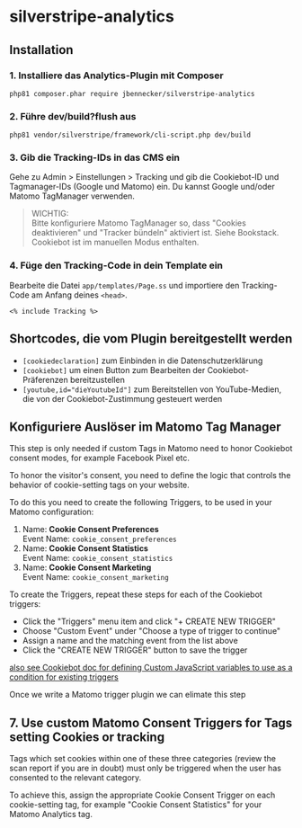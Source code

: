# silverstripe-analytics

## Installation

### 1. Installiere das Analytics-Plugin mit Composer

```
php81 composer.phar require jbennecker/silverstripe-analytics
```

### 2. Führe dev/build?flush aus

```
php81 vendor/silverstripe/framework/cli-script.php dev/build
```

### 3. Gib die Tracking-IDs in das CMS ein

Gehe zu Admin > Einstellungen > Tracking und gib die Cookiebot-ID und Tagmanager-IDs (Google und Matomo) ein. Du kannst Google und/oder Matomo TagManager verwenden.

> WICHTIG:  
> Bitte konfiguriere Matomo TagManager so, dass "Cookies deaktivieren" und "Tracker bündeln" aktiviert ist. Siehe Bookstack.  
> Cookiebot ist im manuellen Modus enthalten.

### 4. Füge den Tracking-Code in dein Template ein

Bearbeite die Datei `app/templates/Page.ss` und importiere den Tracking-Code am Anfang deines `<head>`.

```
<% include Tracking %>
```

## Shortcodes, die vom Plugin bereitgestellt werden

* `[cookiedeclaration]` zum Einbinden in die Datenschutzerklärung
* `[cookiebot]` um einen Button zum Bearbeiten der Cookiebot-Präferenzen bereitzustellen
* `[youtube,id="dieYoutubeId"]` zum Bereitstellen von YouTube-Medien, die von der Cookiebot-Zustimmung gesteuert werden

## Konfiguriere Auslöser im Matomo Tag Manager

This step is only needed if custom Tags in Matomo need to honor Cookiebot consent modes, for example Facebook Pixel etc.

To honor the visitor's consent, you need to define the logic that controls the behavior of cookie-setting tags on your website.

To do this you need to create the following Triggers, to be used in your Matomo configuration:
1. Name: **Cookie Consent Preferences**  
   Event Name: `cookie_consent_preferences`
2. Name: **Cookie Consent Statistics**  
   Event Name: `cookie_consent_statistics`
3. Name: **Cookie Consent Marketing**  
   Event Name: `cookie_consent_marketing`

To create the Triggers, repeat these steps for each of the Cookiebot triggers:

* Click the "Triggers" menu item and click "+ CREATE NEW TRIGGER"
* Choose "Custom Event" under "Choose a type of trigger to continue"
* Assign a name and the matching event from the list above
* Click the "CREATE NEW TRIGGER" button to save the trigger

[also see Cookiebot doc for defining Custom JavaScript variables to use as a condition for existing triggers ](https://support.cookiebot.com/hc/en-us/articles/360017539960#controlling_cookies)

Once we write a Matomo trigger plugin we can elimate this step

## 7. Use custom Matomo Consent Triggers for Tags setting Cookies or tracking

Tags which set cookies within one of these three categories (review the scan report if you are in doubt) must only be
triggered when the user has consented to the relevant category.

To achieve this, assign the appropriate Cookie Consent Trigger on each cookie-setting tag, for example "Cookie Consent
Statistics" for your Matomo Analytics tag.
